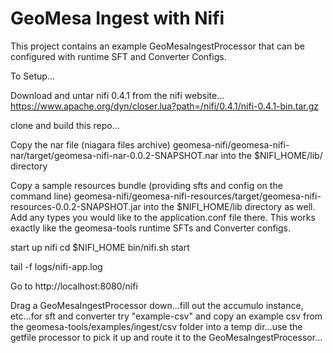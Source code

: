 # GeoMesa Ingest with Nifi

This project contains an example GeoMesaIngestProcessor that can be configured with runtime SFT and Converter Configs.

To Setup...

Download and untar nifi 0.4.1 from the nifi website... https://www.apache.org/dyn/closer.lua?path=/nifi/0.4.1/nifi-0.4.1-bin.tar.gz

clone and build this repo...

Copy the nar file (niagara files archive) geomesa-nifi/geomesa-nifi-nar/target/geomesa-nifi-nar-0.0.2-SNAPSHOT.nar into the $NIFI_HOME/lib/ directory

Copy a sample resources bundle (providing sfts and config on the command line) geomesa-nifi/geomesa-nifi-resources/target/geomesa-nifi-resources-0.0.2-SNAPSHOT.jar into the $NIFI_HOME/lib directory as well. Add any types you would like to the application.conf file there. This works exactly like the geomesa-tools runtime SFTs and Converter configs.

start up nifi
cd $NIFI_HOME
bin/nifi.sh start

tail -f logs/nifi-app.log

Go to http://localhost:8080/nifi

Drag a GeoMesaIngestProcessor down...fill out the accumulo instance, etc...for sft and converter try "example-csv" and copy an example csv from the geomesa-tools/examples/ingest/csv folder into a temp dir...use the getfile processor to pick it up and route it to the GeoMesaIngestProcessor...


